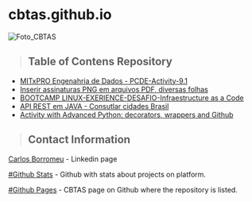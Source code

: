 # cbtas.github.io

![Foto_CBTAS](https://avatars.githubusercontent.com/u/73320879?v=4)

>## Table of Contens Repository <br>
* [MITxPRO Engenahria de Dados - PCDE-Activity-9.1](https://cbtas.github.io/PCDE-Activity-9.1/)
* [Inserir assinaturas PNG em arquivos PDF, diversas folhas](https://cbtas.github.io/signinpdf)
* [BOOTCAMP LINUX-EXERIENCE-DESAFIO-Infraestructure as a Code](https://cbtas.github.io/DIO-LINUX-EXERIENCE-DESAFIO-1-IaC)
* [API REST em JAVA - Consutlar cidades Brasil](https://cbtas.github.io/citiesapi)
* [Activity with Advanced Python: decorators, wrappers and Github](https://cbtas.github.io/MO-PCDE_M9_final_assignment)
  
<a class="anchor" id="contact"></a>
>## Contact Information
[Carlos Borromeu](https://www.linkedin.com/in/carlosborromeu/detail/recent-activity/posts/) - Linkedin page 

[#Github Stats](https://github.com/CBTAS) - Github with stats about projects on platform. 

[#Github Pages](https://cbtas.github.io) - CBTAS page on Github where the repository is listed.
